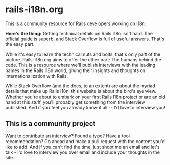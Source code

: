 # rails-i18n.org

This is a community resource for Rails developers working on I18n. 

**Here's the thing:** Getting technical details on Rails I18n isn't hard. The [official guide](guides.rubyonrails.org/i18n.html) is superb, and Stack Overflow is full of useful answers. That's the easy part.

While it's easy to learn the technical nuts and bolts, that's only part of the picture. Rails-i18n.org aims to offer the other part: The humans behind the code. This is a resource where we'll publish interviews with the leading names in the Rails I18n world, giving their insights and thoughts on internationalization with Rails. 

While Stack Overflow (and the docs, to an extent) are about the myriad details that make up Rails I18n, this website is about the bird's eye view. Whether you're about to embark on your first Rails I18n project or are an old hand at this stuff, you'll probably get something from the interview published. And if you feel you already know it all -- I'd love to interview you!

## This is a community project

Want to contribute an interview? Found a typo? Have a tool recommendation? Go ahead and make a pull request with the content you'd like to add. And if you can't find the time, just shoot me an email and let's talk - I'd love to interview you over email and include your thoughts in the site.
